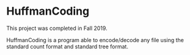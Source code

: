 # HuffmanCoding
This project was completed in Fall 2019.

HuffmanCoding is a program able to encode/decode any file using the standard count format and standard tree format. 
